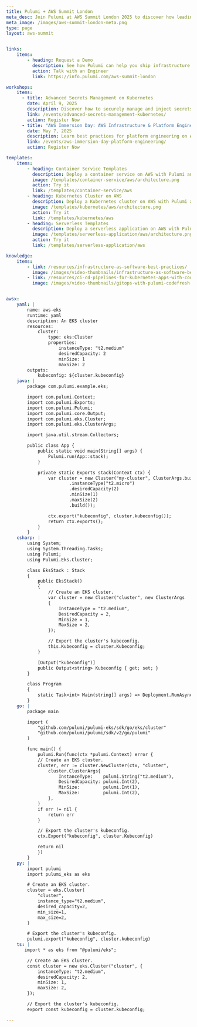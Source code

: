 ```yaml
---
title: Pulumi + AWS Summit London
meta_desc: Join Pulumi at AWS Summit London 2025 to discover how leading organizations automate AWS infrastructure as code.
meta_image: /images/aws-summit-london-meta.png
type: page
layout: aws-summit


links:
    items:
        - heading: Request a Demo
          description: See how Pulumi can help you ship infrastructure faster and manage your AWS resources at scale. Ready for a change?
          action: Talk with an Engineer
          link: https://info.pulumi.com/aws-summit-london

workshops:
    items:
      - title: Advanced Secrets Management on Kubernetes
        date: April 9, 2025
        description: Discover how to securely manage and inject secrets in Kubernetes applications with this hands-on Platform Engineering workshop.
        link: /events/advanced-secrets-management-kubernetes/
        action: Register Now
      - title: "AWS Immersion Day: AWS Infrastructure & Platform Engineering"
        date: May 7, 2025
        description: Learn best practices for platform engineering on AWS and how Pulumi simplifies infrastructure management, enhances security, and automates cloud operations.
        link: /events/aws-immersion-day-platform-engineering/
        action: Register Now

templates:
    items:
        - heading: Container Service Templates
          description: Deploy a container service on AWS with Pulumi and Amazon ECS.
          image: /templates/container-service/aws/architecture.png
          action: Try it
          link: /templates/container-service/aws
        - heading: Kubernetes Cluster on AWS
          description: Deploy a Kubernetes cluster on AWS with Pulumi and Amazon EKS.
          image: /templates/kubernetes/aws/architecture.png
          action: Try it
          link: /templates/kubernetes/aws
        - heading: Serverless Templates
          description: Deploy a serverless application on AWS with Pulumi, AWS Lambda, and Amazon API Gateway.
          image: /templates/serverless-application/aws/architecture.png
          action: Try it
          link: /templates/serverless-application/aws

knowledge:
    items:
        - link: /resources/infrastructure-as-software-best-practices/
          image: /images/video-thumbnails/infrastructure-as-software-best-practices-thumbnail.png
        - link: /resources/ci-cd-pipelines-for-kubernetes-apps-with-codefresh/
          image: /images/video-thumbnails/gitops-with-pulumi-codefresh-thumbnail.png


awsx:
    yaml: |
        name: aws-eks
        runtime: yaml
        description: An EKS cluster
        resources:
            cluster:
                type: eks:Cluster
                properties:
                    instanceType: "t2.medium"
                    desiredCapacity: 2
                    minSize: 1
                    maxSize: 2
        outputs:
            kubeconfig: ${cluster.kubeconfig}
    java: |
        package com.pulumi.example.eks;

        import com.pulumi.Context;
        import com.pulumi.Exports;
        import com.pulumi.Pulumi;
        import com.pulumi.core.Output;
        import com.pulumi.eks.Cluster;
        import com.pulumi.eks.ClusterArgs;

        import java.util.stream.Collectors;

        public class App {
            public static void main(String[] args) {
                Pulumi.run(App::stack);
            }

            private static Exports stack(Context ctx) {
                var cluster = new Cluster("my-cluster", ClusterArgs.builder()
                        .instanceType("t2.micro")
                        .desiredCapacity(2)
                        .minSize(1)
                        .maxSize(2)
                        .build());

                ctx.export("kubeconfig", cluster.kubeconfig());
                return ctx.exports();
            }
        }
    csharp: |
        using System;
        using System.Threading.Tasks;
        using Pulumi;
        using Pulumi.Eks.Cluster;

        class EksStack : Stack
        {
            public EksStack()
            {
                // Create an EKS cluster.
                var cluster = new Cluster("cluster", new ClusterArgs
                {
                    InstanceType = "t2.medium",
                    DesiredCapacity = 2,
                    MinSize = 1,
                    MaxSize = 2,
                });

                // Export the cluster's kubeconfig.
                this.Kubeconfig = cluster.Kubeconfig;
            }

            [Output("kubeconfig")]
            public Output<string> Kubeconfig { get; set; }
        }

        class Program
        {
            static Task<int> Main(string[] args) => Deployment.RunAsync<EksStack>();
        }
    go: |
        package main

        import (
            "github.com/pulumi/pulumi-eks/sdk/go/eks/cluster"
            "github.com/pulumi/pulumi/sdk/v2/go/pulumi"
        )

        func main() {
            pulumi.Run(func(ctx *pulumi.Context) error {
            // Create an EKS cluster.
            cluster, err := cluster.NewCluster(ctx, "cluster",
                cluster.ClusterArgs{
                    InstanceType:    pulumi.String("t2.medium"),
                    DesiredCapacity: pulumi.Int(2),
                    MinSize:         pulumi.Int(1),
                    MaxSize:         pulumi.Int(2),
                },
            )
            if err != nil {
                return err
            }

            // Export the cluster's kubeconfig.
            ctx.Export("kubeconfig", cluster.Kubeconfig)

            return nil
            })
        }
    py: |
        import pulumi
        import pulumi_eks as eks

        # Create an EKS cluster.
        cluster = eks.Cluster(
            "cluster",
            instance_type="t2.medium",
            desired_capacity=2,
            min_size=1,
            max_size=2,
        )

        # Export the cluster's kubeconfig.
        pulumi.export("kubeconfig", cluster.kubeconfig)
    ts: |
       import * as eks from "@pulumi/eks";

        // Create an EKS cluster.
        const cluster = new eks.Cluster("cluster", {
            instanceType: "t2.medium",
            desiredCapacity: 2,
            minSize: 1,
            maxSize: 2,
        });

        // Export the cluster's kubeconfig.
        export const kubeconfig = cluster.kubeconfig;

---
```

